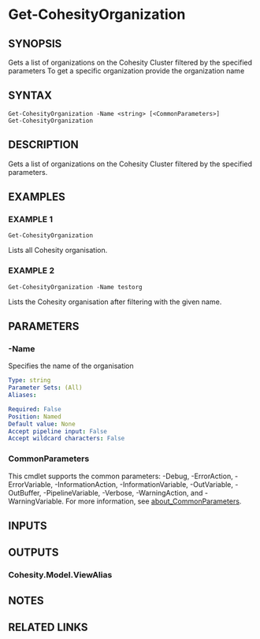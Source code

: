 # Get-CohesityOrganization

## SYNOPSIS
Gets a list of organizations on the Cohesity Cluster filtered by the specified parameters
To get a specific organization provide the organization name
## SYNTAX

```
Get-CohesityOrganization -Name <string> [<CommonParameters>] 
Get-CohesityOrganization
```

## DESCRIPTION
Gets a list of organizations on the Cohesity Cluster filtered by the specified parameters.

## EXAMPLES

### EXAMPLE 1
```
Get-CohesityOrganization
```

Lists all Cohesity organisation.

### EXAMPLE 2
```
Get-CohesityOrganization -Name testorg
```

Lists the Cohesity organisation after filtering with the given name.

## PARAMETERS

### -Name
Specifies the name of the organisation

```yaml
Type: string
Parameter Sets: (All)
Aliases:

Required: False
Position: Named
Default value: None
Accept pipeline input: False
Accept wildcard characters: False
```


### CommonParameters
This cmdlet supports the common parameters: -Debug, -ErrorAction, -ErrorVariable, -InformationAction, -InformationVariable, -OutVariable, -OutBuffer, -PipelineVariable, -Verbose, -WarningAction, and -WarningVariable. For more information, see [about_CommonParameters](http://go.microsoft.com/fwlink/?LinkID=113216).

## INPUTS

## OUTPUTS

### Cohesity.Model.ViewAlias
## NOTES

## RELATED LINKS
